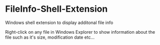 # FileInfo-Shell-Extension
Windows shell extension to display additonal file info

Right-click on any file in Windows Explorer to show information about the file such as it's size, modification date etc...
